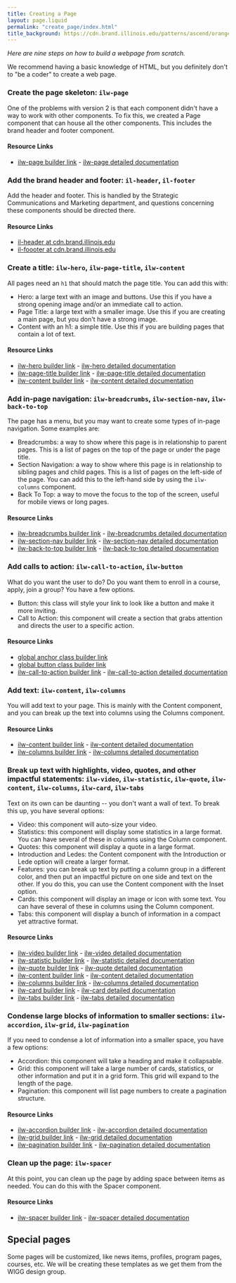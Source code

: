 ```yaml
---
title: Creating a Page
layout: page.liquid
permalink: "create_page/index.html"
title_background: https://cdn.brand.illinois.edu/patterns/ascend/orange.svg
---
```


<ilw-content mode="introduction" padding="40px">
<p><em>Here are nine steps on how to build a webpage from scratch.</em></p><p> We recommend having a basic knowledge of HTML, but you definitely don't to "be a coder" to create a web page. </p>
</ilw-content>
<ilw-accordion>
<ilw-accordion-panel><h3 slot="summary">Create the page skeleton: <code>ilw-page</code></h3>
<p>One of the problems with version 2 is that each component didn't have a way to work with other components. To fix this, we created a Page component that can house all the other components. This includes the brand header and footer component. </p>
<h4>Resource Links</h4>
<ul>
<li><a href="/component/ilw-page/index.html">ilw-page builder link</a> - <a href=" https://github.com/web-illinois/ilw-page/blob/main/README.md">ilw-page detailed documentation</a></il>
</ul>
</ilw-accordion-panel>
<ilw-accordion-panel><h3 slot="summary">Add the brand header and footer: <code>il-header</code>, <code>il-footer</code></h3>
<p>Add the header and footer. This is handled by the Strategic Communications and Marketing department, and questions concerning these components should be directed there.</p>
<h4>Resource Links</h4>
<ul>
<li><a href="https://cdn.brand.illinois.edu/header.html">il-header at cdn.brand.illinois.edu</a></il>
<li><a href="https://cdn.brand.illinois.edu/footer.html">il-foooter at cdn.brand.illinois.edu</a></il>
</ul>
</ilw-accordion-panel>
<ilw-accordion-panel><h3 slot="summary">Create a title: <code>ilw-hero</code>, <code>ilw-page-title</code>, <code>ilw-content</code></h3>
<p>All pages need an <code>h1</code> that should match the page title. You can add this with:</p>
<ul>
<li>Hero: a large text with an image and buttons. Use this if you have a strong opening image and/or an immediate call to action.</li> 
<li>Page Title: a large text with a smaller image. Use this if you are creating a main page, but you don't have a strong image.</li>  
<li>Content with an h1: a simple title. Use this if you are building pages that contain a lot of text.</li>
</ul>
<h4>Resource Links</h4>
<ul>
<li><a href="/component/ilw-hero/index.html">ilw-hero builder link</a> - <a href=" https://github.com/web-illinois/ilw-hero/blob/main/README.md">ilw-hero detailed documentation</a></il>
<li><a href="/component/ilw-page-title/index.html">ilw-page-title builder link</a> - <a href=" https://github.com/web-illinois/ilw-page-title/blob/main/README.md">ilw-page-title detailed documentation</a></il>
<li><a href="/component/ilw-content/index.html">ilw-content builder link</a> - <a href=" https://github.com/web-illinois/ilw-content/blob/main/README.md">ilw-content detailed documentation</a></il>
</ul>
</ilw-accordion-panel>
<ilw-accordion-panel><h3 slot="summary">Add in-page navigation: <code>ilw-breadcrumbs</code>, <code>ilw-section-nav</code>, <code>ilw-back-to-top</code></h3>
<p>The page has a menu, but you may want to create some types of in-page navigation. Some examples are:</p>
<ul>
<li>Breadcrumbs: a way to show where this page is in relationship to parent pages. This is a list of pages on the top of the page or under the page title.</li>
<li>Section Navigation: a way to show where this page is in relationship to sibling pages and child pages. This is a list of pages on the left-side of the page. You can add this to the left-hand side by using the <code>ilw-columns</code> component.</li>
<li>Back To Top: a way to move the focus to the top of the screen, useful for mobile views or long pages.</li>
</ul>
<h4>Resource Links</h4>
<ul>
<li><a href="/component/ilw-breadcrumbs/index.html">ilw-breadcrumbs builder link</a> - <a href=" https://github.com/web-illinois/ilw-breadcrumbs/blob/main/README.md">ilw-breadcrumbs detailed documentation</a></il>
<li><a href="/component/ilw-section-nav/index.html">ilw-section-nav builder link</a> - <a href=" https://github.com/web-illinois/ilw-section-nav/blob/main/README.md">ilw-section-nav detailed documentation</a></il>
<li><a href="/component/ilw-back-to-top/index.html">ilw-back-to-top builder link</a> - <a href=" https://github.com/web-illinois/ilw-back-to-top/blob/main/README.md">ilw-back-to-top detailed documentation</a></il>
</ul>
</ilw-accordion-panel>
<ilw-accordion-panel><h3 slot="summary">Add calls to action: <code>ilw-call-to-action</code>, <code>ilw-button</code></h3>
<p>What do you want the user to do? Do you want them to enroll in a course, apply, join a group? You have a few options.</p>
<ul>
<li>Button: this class will style your link to look like a button and make it more inviting. </li>
<li>Call to Action: this component will create a section that grabs attention and directs the user to a specific action.</li>
</ul>
<h4>Resource Links</h4>
<ul>
<li><a href="/component/ilw-global-button-anchor/index.html">global anchor class builder link</a></il>
<li><a href="/component/ilw-global-button-button/index.html">global button class builder link</a></il>
<li><a href="/component/ilw-call-to-action/index.html">ilw-call-to-action builder link</a> - <a href=" https://github.com/web-illinois/ilw-call-to-action/blob/main/README.md">ilw-call-to-action detailed documentation</a></il>
</ul>
</ilw-accordion-panel>
<ilw-accordion-panel><h3 slot="summary">Add text: <code>ilw-content</code>, <code>ilw-columns</code></h3>
<p>You will add text to your page. This is mainly with the Content component, and you can break up the text into columns using the Columns component.</p>
<h4>Resource Links</h4>
<ul>
<li><a href="/component/ilw-content/index.html">ilw-content builder link</a> - <a href=" https://github.com/web-illinois/ilw-content/blob/main/README.md">ilw-content detailed documentation</a></il>
<li><a href="/component/ilw-columns/index.html">ilw-columns builder link</a> - <a href=" https://github.com/web-illinois/ilw-columns/blob/main/README.md">ilw-columns detailed documentation</a></il>
</ul>
</ilw-accordion-panel>
<ilw-accordion-panel><h3 slot="summary">Break up text with highlights, video, quotes, and other impactful statements: <code>ilw-video</code>, <code>ilw-statistic</code>, <code>ilw-quote</code>, <code>ilw-content</code>, <code>ilw-columns</code>, <code>ilw-card</code>, <code>ilw-tabs</code></h3>
<p>Text on its own can be daunting -- you don't want a wall of text. To break this up, you have several options:</p>
<ul>
<li>Video: this component will auto-size your video. </li>
<li>Statistics: this component will display some statistics in a large format. You can have several of these in columns using the Column component.</li>
<li>Quotes: this component will display a quote in a large format.</li>
<li>Introduction and Ledes: the Content component with the Introduction or Lede option will create a larger format.</li>
<li>Features: you can break up text by putting a column group in a different color, and then put an impactful picture on one side and text on the other. If you do this, you can use the Content component with the Inset option.</li>
<li>Cards: this component will display an image or icon with some text. You can have several of these in columns using the Column component.</li>
<li>Tabs: this component will display a bunch of information in a compact yet attractive format.</li>
</ul>
<h4>Resource Links</h4>
<ul>
<li><a href="/component/ilw-video/index.html">ilw-video builder link</a> - <a href=" https://github.com/web-illinois/ilw-video/blob/main/README.md">ilw-video detailed documentation</a></il>
<li><a href="/component/ilw-statistic/index.html">ilw-statistic builder link</a> - <a href=" https://github.com/web-illinois/ilw-statistic/blob/main/README.md">ilw-statistic detailed documentation</a></il>
<li><a href="/component/ilw-quote/index.html">ilw-quote builder link</a> - <a href=" https://github.com/web-illinois/ilw-quote/blob/main/README.md">ilw-quote detailed documentation</a></il>
<li><a href="/component/ilw-content/index.html">ilw-content builder link</a> - <a href=" https://github.com/web-illinois/ilw-content/blob/main/README.md">ilw-content detailed documentation</a></il>
<li><a href="/component/ilw-columns/index.html">ilw-columns builder link</a> - <a href=" https://github.com/web-illinois/ilw-columns/blob/main/README.md">ilw-columns detailed documentation</a></il>
<li><a href="/component/ilw-card/index.html">ilw-card builder link</a> - <a href=" https://github.com/web-illinois/ilw-card/blob/main/README.md">ilw-card detailed documentation</a></il>
<li><a href="/component/ilw-tabs/index.html">ilw-tabs builder link</a> - <a href=" https://github.com/web-illinois/ilw-tabs/blob/main/README.md">ilw-tabs detailed documentation</a></il>
</ul>
</ilw-accordion-panel>
<ilw-accordion-panel><h3 slot="summary">Condense large blocks of information to smaller sections: <code>ilw-accordion</code>, <code>ilw-grid</code>, <code>ilw-pagination</code></h3>
<p>If you need to condense a lot of information into a smaller space, you have a few options:</p>
<ul>
<li>Accordion: this component will take a heading and make it collapsable. </li>
<li>Grid: this component will take a large number of cards, statistics, or other information and put it in a grid form. This grid will expand to the length of the page.</li>
<li>Pagination: this component will list page numbers to create a pagination structure.</li>
</ul>
<h4>Resource Links</h4>
<ul>
<li><a href="/component/ilw-accordion/index.html">ilw-accordion builder link</a> - <a href=" https://github.com/web-illinois/ilw-accordion/blob/main/README.md">ilw-accordion detailed documentation</a></il>
<li><a href="/component/ilw-grid/index.html">ilw-grid builder link</a> - <a href=" https://github.com/web-illinois/ilw-grid/blob/main/README.md">ilw-grid detailed documentation</a></il>
<li><a href="/component/ilw-pagination/index.html">ilw-pagination builder link</a> - <a href=" https://github.com/web-illinois/ilw-pagination/blob/main/README.md">ilw-pagination detailed documentation</a></il>
</ul>
</ilw-accordion-panel>
<ilw-accordion-panel><h3 slot="summary">Clean up the page: <code>ilw-spacer</code></h3>
<p>At this point, you can clean up the page by adding space between items as needed. You can do this with the Spacer component.</p>
<h4>Resource Links</h4>
<ul>
<li><a href="/component/ilw-spacer/index.html">ilw-spacer builder link</a> - <a href=" https://github.com/web-illinois/ilw-spacer/blob/main/README.md">ilw-spacer detailed documentation</a>
</il>
</ul>
</ilw-accordion-panel>
</ilw-accordion>

<h2>Special pages</h2>
<p>Some pages will be customized, like news items, profiles, program pages, courses, etc. We will be creating these templates as we get them from the WIGG design group. </p>
